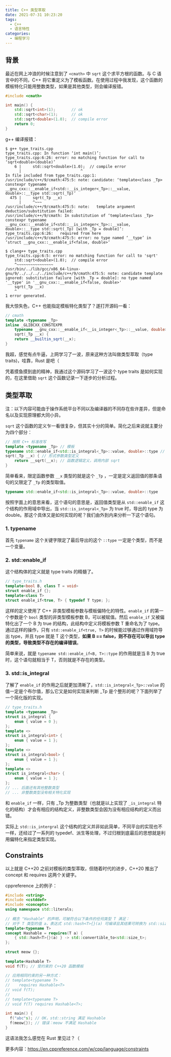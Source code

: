 ```yaml
---
title: C++ 类型萃取
date: 2021-07-31 10:23:20
tags:
  - C++
  - 语言特性
categories:	
  - 编程学习
---
```


## 背景

最近在网上冲浪的时候注意到了 `<cmath>` 中 `sqrt` 这个求平方根的函数。与 C 语言中的不同，C++ 将它重定义为了模板函数。在使用过程中我发现，这个函数的模板特化只能用整数类型，如果是其他类型，则会编译报错。

```cpp
#include <cmath>

int main() {
    std::sqrt<int>(1);       // ok
    std::sqrt<char>(1);      // ok
    std::sqrt<double>(1.0);  // compile error
    return 0;
}
```

g++ 编译报错：

```
$ g++ type_traits.cpp
type_traits.cpp: In function ‘int main()’:
type_traits.cpp:6:26: error: no matching function for call to ‘sqrt<double>(double)’
    6 |     std::sqrt<double>(1.0);  // compile error
      |                          ^
In file included from type_traits.cpp:1:
/usr/include/c++/9/cmath:475:5: note: candidate: ‘template<class _Tp> constexpr typename __gnu_cxx::__enable_if<std::__is_integer<_Tp>::__value, double>::__type std::sqrt(_Tp)’
  475 |     sqrt(_Tp __x)
      |     ^~~~
/usr/include/c++/9/cmath:475:5: note:   template argument deduction/substitution failed:
/usr/include/c++/9/cmath: In substitution of ‘template<class _Tp> constexpr typename __gnu_cxx::__enable_if<std::__is_integer<_Tp>::__value, double>::__type std::sqrt(_Tp) [with _Tp = double]’:
type_traits.cpp:6:26:   required from here
/usr/include/c++/9/cmath:475:5: error: no type named ‘__type’ in ‘struct __gnu_cxx::__enable_if<false, double>’

$ clang++ type_traits.cpp
type_traits.cpp:6:5: error: no matching function for call to 'sqrt'
    std::sqrt<double>(1.0);  // compile error
    ^~~~~~~~~~~~~~~~~
/usr/bin/../lib/gcc/x86_64-linux-gnu/9/../../../../include/c++/9/cmath:475:5: note: candidate template ignored: substitution failure [with _Tp = double]: no type named '__type' in '__gnu_cxx::__enable_if<false, double>'
    sqrt(_Tp __x)
    ^
1 error generated.
```

我大惊失色，C++ 也能指定模板特化类型了？遂打开源码一看：

```cpp
// cmath
template <typename _Tp>
inline _GLIBCXX_CONSTEXPR
    typename __gnu_cxx::__enable_if<__is_integer<_Tp>::__value, double>::__type
    sqrt(_Tp __x) {
    return __builtin_sqrt(__x);
}
```

我超，感觉有点牛逼，上网学习了一波，原来这种方法叫做类型萃取（type traits)，哇靠，Rust 是吧（

凭着摸鱼摸到底的精神，我通过这个源码学习了一波这个 type traits 是如何实现的，在这里借助 `sqrt` 这个函数记录一下逐步的分析过程。

## 类型萃取

注：以下内容可能由于操作系统平台不同以及编译器的不同存在些许差异，但是命名以及实现原理都大同小异。

`sqrt` 这个函数的定义乍一看很复杂，但其实十分的简单。简化之后来说就主要分为四个部分：

```cpp
// 按照 C++ 标准改写
template <typename _Tp> // 模板
typename std::enable_if<std::is_integral<_Tp>::value, double>::type // 返回值类型定义
sqrt(_Tp __x) { // 形式参数类型定义
    return __sqrt(__x); // 函数逻辑定义，调用内部 sqrt
}
```

简单看来，限定函数参数 `__x` 类型的就是这个 `_Tp` ，一定是定义返回值的那条语句的又限定了 `_Tp` 的类型取值。

```cpp
typename std::enable_if<std::is_integral<_Tp>::value, double>::type
```

按照字面上的意思来看，这个语句的意思是，返回值类型是从 `std::enable_if` 这个结构的作用域中导出，当 `std::is_integral<_Tp>` 为 true 时，导出的 type 为 double。那这个具体又是如何实现的呢？我们由外到内来分析一下这个语句。

### 1. typename

首先 `typename` 这个关键字限定了最后导出的这个 `::type` 一定是个类型，而不是一个变量。

### 2. std::enable_if

这个结构体的定义就是 type traits 的精髓了。

```cpp
// type_traits.h
template<bool B, class T = void>
struct enable_if {};
template<class T>
struct enable_if<true, T> { typedef T type; };
```

这样的定义使用了 C++ 非类型模板参数与模板偏特化的特性。`enable_if` 的第一个参数是个 `bool` 类型的非类型模板参数 B，可以被赋值。然后 `enable_if` 又被偏特化出了一个 B 为 true 的结构，此结构中定义将模板参数 T 重命名为了 type。通过这样的操作，只有 `std::enable_if<true, T>` 的时候能过够通过作用域符导出 type，并且 type 就是 T 这个类型，**如果 B == false，则不存在可以导出 type 的类型，导致类型不存在的编译错误**。

简单来说，就是 `typename std::enable_if<B, T>::type` 的作用就是当 B 为 true 时，这个语句就相当于 T，否则就是不存在的类型。

### 3. std::is_integral

了解了 `enable_if` 的作用之后就更加清晰了，`std::is_integral<_Tp>::value` 的值一定是个布尔值，那么它又是如何实现来判断 _Tp 是个整形的呢？下面列举了一个简化版的实现。

```cpp
// type_traits.h
template <typename _Tp>
struct is_integral {
    enum { value = 0 };
};
template <>
struct is_integral<int> {
    enum { value = 1 };
};
template <>
struct is_integral<bool> {
    enum { value = 1 };
};
template <>
struct is_integral<char> {
    enum { value = 1 };
};
// ... 后面还有其他整数类型
// ... 非整数类型没有相关特化实现
```

和 `enable_if` 一样，只有 _Tp 为整数类型（也就是以上实现了 `_is_integral` 特化的结构）才会有相应的结构定义，非整数类型会因为没有相应结构的定义而出错。

实际上 `std::is_intergral` 这个结构的定义并非如此简单，不同平台的实现也不一样，还经过了一系列的 typedef、派生等处理，不过归根到底最后的思想就是利用偏特化来指定类型实现。

## Constraints

以上就是 C++20 之前对模板的类型萃取，但随着时代的进步，C++20 推出了 concept 和 requires 这两个关键字。

cppreference 上的例子：

```cpp
#include <string>
#include <cstddef>
#include <concepts>
using namespace std::literals;
 
// 概念 "Hashable" 的声明，可被符合以下条件的任何类型 T 满足：
// 对于 T 类型的值 a，表达式 std::hash<T>{}(a) 可编译且其结果可转换为 std::size_t
template<typename T>
concept Hashable = requires(T a) {
    { std::hash<T>{}(a) } -> std::convertible_to<std::size_t>;
};
 
struct meow {};
 
template<Hashable T>
void f(T); // 受约束的 C++20 函数模板
 
// 应用相同约束的另一种方式：
// template<typename T>
//    requires Hashable<T>
// void f(T); 
// 
// template<typename T>
// void f(T) requires Hashable<T>; 
 
int main() {
  f("abc"s); // OK，std::string 满足 Hashable
  f(meow{}); // 错误：meow 不满足 Hashable
}
```

这语法我怎么感觉在 Rust 里见过？（

更多内容：https://en.cppreference.com/w/cpp/language/constraints

